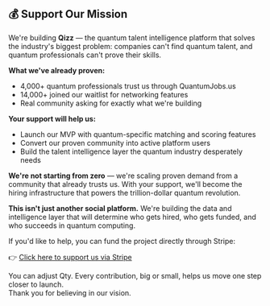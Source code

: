 ## 💰 Support Our Mission

We're building **Qizz** — the quantum talent intelligence platform that solves the industry's biggest problem: companies can't find quantum talent, and quantum professionals can't prove their skills.

**What we've already proven:**
- 4,000+ quantum professionals trust us through QuantumJobs.us
- 14,000+ joined our waitlist for networking features
- Real community asking for exactly what we're building

**Your support will help us:**
- Launch our MVP with quantum-specific matching and scoring features
- Convert our proven community into active platform users  
- Build the talent intelligence layer the quantum industry desperately needs

**We're not starting from zero** — we're scaling proven demand from a community that already trusts us. With your support, we'll become the hiring infrastructure that powers the trillion-dollar quantum revolution.

**This isn't just another social platform.** We're building the data and intelligence layer that will determine who gets hired, who gets funded, and who succeeds in quantum computing.

If you'd like to help, you can fund the project directly through Stripe:

👉 [Click here to support us via Stripe](https://buy.stripe.com/bJe7sLd4O32z9q35bE7N602)

You can adjust Qty. Every contribution, big or small, helps us move one step closer to launch.  
Thank you for believing in our vision.
